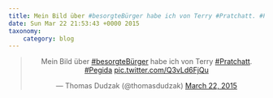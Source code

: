 ```yaml
---
title: Mein Bild über #besorgteBürger habe ich von Terry #Pratchatt. #Pegida http://t.co/Q3vLd6FjQu
date: Sun Mar 22 21:53:43 +0000 2015
taxonomy:
    category: blog
---
```

<blockquote class="twitter-tweet" align="center" width="350"><p lang="de" dir="ltr">Mein Bild über <a href="https://twitter.com/hashtag/besorgteB%C3%BCrger?src=hash">#besorgteBürger</a> habe ich von Terry <a href="https://twitter.com/hashtag/Pratchatt?src=hash">#Pratchatt</a>. <a href="https://twitter.com/hashtag/Pegida?src=hash">#Pegida</a> <a href="http://t.co/Q3vLd6FjQu">pic.twitter.com/Q3vLd6FjQu</a></p>&mdash; Thomas Dudzak (@thomasdudzak) <a href="https://twitter.com/thomasdudzak/status/579755637564944384">March 22, 2015</a></blockquote>
